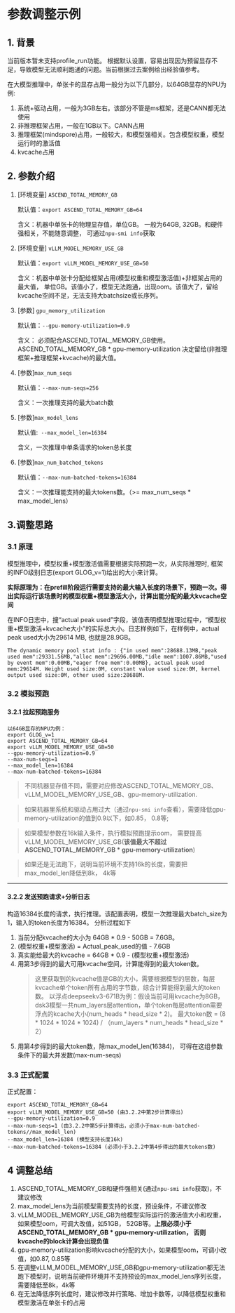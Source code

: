 # 参数调整示例

## 1. 背景
当前版本暂未支持profile_run功能。
根据默认设置，容易出现因为预留显存不足，导致模型无法顺利跑通的问题。当前根据过去案例给出经验值参考。

在大模型推理中，单张卡的显存占用一般分为以下几部分，以64GB显存的NPU为例:

1. 系统+驱动占用，一般为3GB左右。该部分不管是ms框架，还是CANN都无法使用
2. 非推理框架占用，一般在1GB以下。CANN占用
3. 推理框架(mindspore)占用，一般较大，和模型强相关。包含模型权重，模型运行时的激活值
4. kvcache占用

## 2. 参数介绍
1. [环境变量] `ASCEND_TOTAL_MEMORY_GB`

   默认值：`export ASCEND_TOTAL_MEMORY_GB=64`

   含义：机器中单张卡的物理显存值，单位GB。 一般为64GB, 32GB。和硬件强相关，不能随意调整， 可通过`npu-smi info`获取

2. [环境变量] `vLLM_MODEL_MEMORY_USE_GB`

   默认值：`export vLLM_MODEL_MEMORY_USE_GB=50`

   含义：机器中单张卡分配给框架占用(模型权重和模型激活值)+非框架占用的最大值， 单位GB。该值小了，模型无法跑通，出现oom。该值大了，留给kvcache空间不足，无法支持大batchsize或长序列。

3. [参数] `gpu_memory_utilization`

   默认值：`--gpu-memory-utilization=0.9`

   含义： 必须配合ASCEND_TOTAL_MEMORY_GB使用。ASCEND_TOTAL_MEMORY_GB * gpu-memory-utilization 决定留给(非推理框架+推理框架+kvcache)的最大值。

4. [参数]`max_num_seqs`

   默认值：`--max-num-seqs=256`

   含义：一次推理支持的最大batch数

5. [参数]`max_model_lens`

   默认值:` --max_model_len=16384`

   含义，一次推理中单条请求的token总长度
6. [参数]`max_num_batched_tokens`

   默认值：`--max-num-batched-tokens=16384`

   含义：一次推理能支持的最大tokens数。（>= max_num_seqs * max_model_lens）

## 3.调整思路

### 3.1 原理

模型推理中，模型权重+模型激活值需要根据实际预跑一次，从实际推理时, 框架的INFO级别日志(export GLOG_v=1)给出的大小来计算。

**实际原理为：在prefill阶段运行需要支持的最大输入长度的场景下，预跑一次。得出实际运行该场景时的模型权重+模型激活大小，计算出能分配的最大kvcache空间**

在INFO日志中，搜“actual peak used”字段，该值表明模型推理过程中，“模型权重+模型激活+kvcache大小”的实际总大小。日志样例如下，在样例中，actual peak used大小为29614 MB, 也就是28.9GB。
```
The dynamic memory pool stat info : {"in used mem":28688.13MB,"peak used mem":29331.56MB,"alloc mem":29696.00MB,"idle mem":1007.86MB,"used by event mem":0.00MB,"eager free mem":0.00MB}, actual peak used mem:29614M. Weight used size:0M, constant value used size:0M, kernel output used size:0M, other used size:28688M.
```
### 3.2 模拟预跑
#### 3.2.1 拉起预跑服务
```
以64GB显存的NPU为例：
export GLOG_v=1
export ASCEND_TOTAL_MEMORY_GB=64
export vLLM_MODEL_MEMORY_USE_GB=50
--gpu-memory-utilization=0.9
--max-num-seqs=1
--max_model_len=16384
--max-num-batched-tokens=16384
```
> 不同机器显存值不同，需要对应修改ASCEND_TOTAL_MEMORY_GB、vLLM_MODEL_MEMORY_USE_GB、gpu-memory-utilization.

> 如果机器里系统和驱动占用过大（通过`npu-smi info`查看），需要降低gpu-memory-utilization的值到0.9以下，如0.85， 0.8等;

> 如果模型参数在16k输入条件，执行模拟预跑提示oom， 需要提高vLLM_MODEL_MEMORY_USE_GB(**该值最大不超过ASCEND_TOTAL_MEMORY_GB * gpu-memory-utilization**)

> 如果还是无法跑下，说明当前环境不支持16k的长度，需要把max_model_len降低到8k， 4k等
---
#### 3.2.2 发送预跑请求+分析日志
构造16384长度的请求，执行推理。该配置表明，模型一次推理最大batch_size为1，输入的token长度为16384。
分析过程如下

1. 当前分配kvcache的大小为 64GB * 0.9 - 50GB = 7.6GB。
2. (模型权重+模型激活) = Actual_peak_used的值 - 7.6GB
3. 真实能给最大的kvcache =  64GB * 0.9 - (模型权重+模型激活)
4. 用第3步得到的最大可用kvcache空间，计算能得到的最大token数。
   > 这里获取到的kvcache值是GB的大小，需要根据模型的层数，每层kvcache单个token所有占用的字节数，综合计算能得到最大的token数。
   > 以浮点deepseekv3-671B为例：假设当前可用kvcache为8GB， dsk3模型一共num_layers层attention，单个token每层attention需要浮点的kcache大小(num_heads * head_size * 2)。
   > 最大token数 = (8 * 1024 * 1024 * 1024) / （num_layers * num_heads * head_size * 2）
5. 用第4步得到的最大token数，除max_model_len(16384)， 可得在这组参数条件下的最大并发数(max-num-seqs)


### 3.3 正式配置

正式配置：
```
export ASCEND_TOTAL_MEMORY_GB=64
export vLLM_MODEL_MEMORY_USE_GB=50 (由3.2.2中第2步计算得出)
--gpu-memory-utilization=0.9
--max-num-seqs=1 (由3.2.2中第5步计算得出，必须小于max-num-batched-tokens//max_model_len)
--max_model_len=16384 (模型支持长度16k)
--max-num-batched-tokens=16384 (必须小于3.2.2中第4步得出的最大tokens数)
```

## 4  调整总结
1. ASCEND_TOTAL_MEMORY_GB和硬件强相关(通过`npu-smi info`获取)，不建议修改
2. max_model_lens为当前模型需要支持的长度，预设条件，不建议修改
3. vLLM_MODEL_MEMORY_USE_GB为给模型实际运行的激活值大小和权重，如果模型oom，可调大改值，如51GB， 52GB等。**上限必须小于ASCEND_TOTAL_MEMORY_GB * gpu-memory-utilization， 否则kvcache的block计算会出现负值**
4. gpu-memory-utilization影响kvcache分配的大小，如果模型oom，可调小改值，如0.87, 0.85等
5. 在调整vLLM_MODEL_MEMORY_USE_GB和gpu-memory-utilization都无法跑下模型时，说明当前硬件环境并不支持预设的max_model_lens序列长度，需要降低至8k，4k等
6. 在无法降低序列长度时，建议修改并行策略、增加卡数等，以降低模型权重和模型激活在单张卡的占用